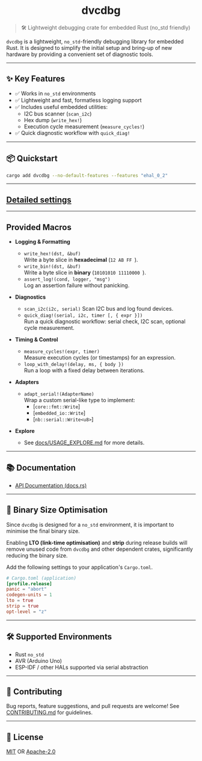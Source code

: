 <div align="center">
  <h1>dvcdbg</h1>
</div>

> 🛠️ Lightweight debugging crate for embedded Rust (no_std friendly)

`dvcdbg` is a lightweight, `no_std`-friendly debugging library for embedded Rust. It is designed to simplify the initial setup and bring-up of new hardware by providing a convenient set of diagnostic tools.

---

## ✨ Key Features

- ✅ Works in `no_std` environments
- ✅ Lightweight and fast, formatless logging support
- ✅ Includes useful embedded utilities:
  - I2C bus scanner (`scan_i2c`)
  - Hex dump (`write_hex!`)
  - Execution cycle measurement (`measure_cycles!`)
- ✅ Quick diagnostic workflow with `quick_diag!`

---

## 📦 Quickstart

```sh
cargo add dvcdbg --no-default-features --features "ehal_0_2"
```

---

## [Detailed settings](docs/USAGE.md)

---

## Provided Macros

- **Logging & Formatting**
  - `write_hex!(dst, &buf)`  
    Write a byte slice in **hexadecimal** (`12 AB FF `).
  - `write_bin!(dst, &buf)`  
    Write a byte slice in **binary** (`10101010 11110000 `).
  - `assert_log!(cond, logger, "msg")`  
    Log an assertion failure without panicking.

- **Diagnostics**
  - `scan_i2c(i2c, serial)`
    Scan I2C bus and log found devices.
  - `quick_diag!(serial, i2c, timer [, { expr }])`  
    Run a quick diagnostic workflow: serial check, I2C scan, optional cycle measurement.

- **Timing & Control**
  - `measure_cycles!(expr, timer)`  
    Measure execution cycles (or timestamps) for an expression.
  - `loop_with_delay!(delay, ms, { body })`  
    Run a loop with a fixed delay between iterations.

- **Adapters**
  - `adapt_serial!(AdapterName)`  
    Wrap a custom serial-like type to implement:
    - [`core::fmt::Write`]  
    - [`embedded_io::Write`]  
    - [`nb::serial::Write<u8>`]  

- **Explore**
  - See [docs/USAGE_EXPLORE.md](docs/USAGE_EXPLORE.md) for more details.

---

## 📚 Documentation

* [API Documentation (docs.rs)](https://docs.rs/dvcdbg)

---

## 🚀 Binary Size Optimisation

Since `dvcdbg` is designed for a `no_std` environment, it is important to minimise the final binary size.

Enabling **LTO (link-time optimisation)** and **strip** during release builds will remove unused code from `dvcdbg` and other dependent crates, significantly reducing the binary size.

Add the following settings to your application's `Cargo.toml`.

```toml
# Cargo.toml (application)
[profile.release]
panic = "abort"
codegen-units = 1
lto = true
strip = true
opt-level = "z"
```

---

## 🛠️ Supported Environments

* Rust `no_std`
* AVR (Arduino Uno)
* ESP-IDF / other HALs supported via serial abstraction

---

## 🤝 Contributing

Bug reports, feature suggestions, and pull requests are welcome!
See [CONTRIBUTING.md](docs/CONTRIBUTING.md) for guidelines.

---

## 📄 License

[MIT](docs/LICENSE-MIT) OR [Apache-2.0](docs/LICENSE-APACHE)

